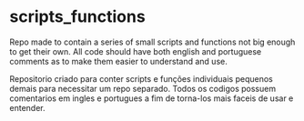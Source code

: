 # scripts_functions
Repo made to contain a series of small scripts and functions not big enough to get their own.
All code should have both english and portuguese comments as to make them easier to understand and use.

Repositorio criado para conter scripts e funções individuais pequenos demais para necessitar um repo separado.
Todos os codigos possuem comentarios em ingles e portugues a fim de torna-los mais faceis de usar e entender.
